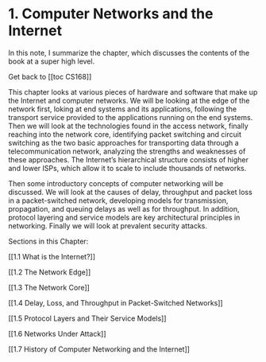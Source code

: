 # 1. Computer Networks and the Internet

In this note, I summarize the chapter, which discusses the contents of the book at a super high level. 

Get back to [[toc CS168]]


This chapter looks at various pieces of hardware and software that make up the Internet and computer networks. We will be looking at the edge of the network first, loking at end systems and its applications, following the transport service provided to the applications running on the end systems. Then we will look at the technologies found in the access network, finally reaching into the network core, identifying packet switching and circuit switching as the two basic approaches for transporting data through a telecommunication network, analyzing the strengths and weaknesses of these approaches. The Internet’s hierarchical structure consists of higher and lower ISPs, which allow it to scale to include thousands of networks.

Then some introductory concepts of computer networking will be discussed. We will look at the causes of delay, throughput and packet loss in a packet-switched network, developing models for transmission, propagation, and queuing delays as well as for throughput. In addition, protocol layering and service models are key architectural principles in networking. Finally we will look at prevalent security attacks.

Sections in this Chapter:

[[1.1 What is the Internet?]]

[[1.2 The Network Edge]]

[[1.3 The Network Core]]

[[1.4 Delay, Loss, and Throughput in Packet-Switched Networks]]

[[1.5 Protocol Layers and Their Service Models]]

[[1.6 Networks Under Attack]]

[[1.7 History of Computer Networking and the Internet]]



